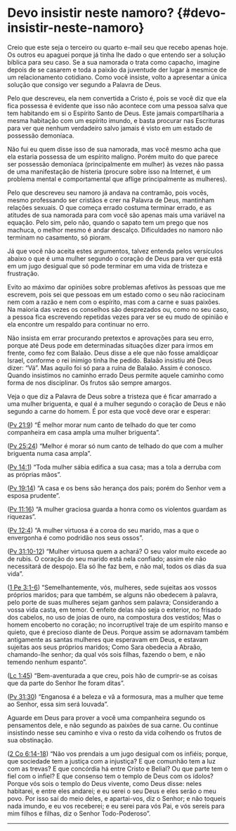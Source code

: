 # Devo insistir neste namoro? {#devo-insistir-neste-namoro}

Creio que este seja o terceiro ou quarto e-mail seu que recebo apenas hoje. Os outros eu apaguei porque já tinha lhe dado o que entendo ser a solução bíblica para seu caso. Se a sua namorada o trata como capacho, imagine depois de se casarem e toda a paixão da juventude der lugar à mesmice de um relacionamento cotidiano. Como você insiste, volto a apresentar a única solução que consigo ver segundo a Palavra de Deus.

Pelo que descreveu, ela nem convertida a Cristo é, pois se você diz que ela fica possessa é evidente que isso não acontece com uma pessoa salva que tem habitando em si o Espírito Santo de Deus. Este jamais compartilharia a mesma habitação com um espírito imundo, e basta procurar nas Escrituras para ver que nenhum verdadeiro salvo jamais é visto em um estado de possessão demoníaca.

Não fui eu quem disse isso de sua namorada, mas você mesmo acha que ela estaria possessa de um espírito maligno. Porém muito do que parece ser possessão demoníaca (principalmente em mulher) às vezes não passa de uma manifestação de histeria (procure sobre isso na Internet, é um problema mental e comportamental que aflige principalmente as mulheres).

Pelo que descreveu seu namoro já andava na contramão, pois vocês, mesmo professando ser cristãos e crer na Palavra de Deus, mantinham relações sexuais. O que começa errado costuma terminar errado, e as atitudes de sua namorada para com você são apenas mais uma variável na equação. Pelo sim, pelo não, quando o sapato tem um prego que nos machuca, o melhor mesmo é andar descalço. Dificuldades no namoro não terminam no casamento, só pioram.

Já que você não aceita estes argumentos, talvez entenda pelos versículos abaixo o que é uma mulher segundo o coração de Deus para ver que está em um jugo desigual que só pode terminar em uma vida de tristeza e frustração.

Evito ao máximo dar opiniões sobre problemas afetivos às pessoas que me escrevem, pois sei que pessoas em um estado como o seu não raciocinam nem com a razão e nem com o espírito, mas com a carne e suas paixões. Na maioria das vezes os conselhos são desprezados ou, como no seu caso, a pessoa fica escrevendo repetidas vezes para ver se eu mudo de opinião e ela encontre um respaldo para continuar no erro.

Não insista em errar procurando pretextos e aprovações para seu erro, porque até Deus pode em determinadas situações dizer para irmos em frente, como fez com Balaão. Deus disse a ele que não fosse amaldiçoar Israel, conforme o rei inimigo tinha lhe pedido. Balaão insistiu até Deus dizer: “Vá”. Mas aquilo foi só para a ruína de Balaão. Assim é conosco. Quando insistimos no caminho errado Deus permite aquele caminho como forma de nos disciplinar. Os frutos são sempre amargos.

Veja o que diz a Palavra de Deus sobre a tristeza que é ficar amarrado a uma mulher briguenta, e qual é a mulher segundo o coração de Deus e não segundo a carne do homem. É por esta que você deve orar e esperar:

([Pv 21:9](http://bibliaonline.com.br/acf/pv/21/9)) “É melhor morar num canto de telhado do que ter como companheira em casa ampla uma mulher briguenta”.

([Pv 25:24](http://bibliaonline.com.br/acf/pv/25/24)) “Melhor é morar só num canto de telhado do que com a mulher briguenta numa casa ampla”.

([Pv 14:1](http://bibliaonline.com.br/acf/pv/14/1)) “Toda mulher sábia edifica a sua casa; mas a tola a derruba com as próprias mãos”.

([Pv 19:14](http://bibliaonline.com.br/acf/pv/19/14)) “A casa e os bens são herança dos pais; porém do Senhor vem a esposa prudente”.

([Pv 11:16](http://bibliaonline.com.br/acf/pv/11/16)) “A mulher graciosa guarda a honra como os violentos guardam as riquezas”.

([Pv 12:4](http://bibliaonline.com.br/acf/pv/12/4)) “A mulher virtuosa é a coroa do seu marido, mas a que o envergonha é como podridão nos seus ossos”.

([Pv 31:10-12](http://bibliaonline.com.br/acf/pv/31/10-12)) “Mulher virtuosa quem a achará? O seu valor muito excede ao de rubis. O coração do seu marido está nela confiado; assim ele não necessitará de despojo. Ela só lhe faz bem, e não mal, todos os dias da sua vida”.

([1 Pe 3:1-6](http://bibliaonline.com.br/acf/1pe/3/1-6)) “Semelhantemente, vós, mulheres, sede sujeitas aos vossos próprios maridos; para que também, se alguns não obedecem à palavra, pelo porte de suas mulheres sejam ganhos sem palavra; Considerando a vossa vida casta, em temor. O enfeite delas não seja o exterior, no frisado dos cabelos, no uso de joias de ouro, na compostura dos vestidos; Mas o homem encoberto no coração; no incorruptível traje de um espírito manso e quieto, que é precioso diante de Deus. Porque assim se adornavam também antigamente as santas mulheres que esperavam em Deus, e estavam sujeitas aos seus próprios maridos; Como Sara obedecia a Abraão, chamando-lhe senhor; da qual vós sois filhas, fazendo o bem, e não temendo nenhum espanto”.

([Lc 1:45](http://bibliaonline.com.br/acf/lc/1/45)) “Bem-aventurada a que creu, pois hão de cumprir-se as coisas que da parte do Senhor lhe foram ditas”.

([Pv 31:30](http://bibliaonline.com.br/acf/pv/31/30)) “Enganosa é a beleza e vã a formosura, mas a mulher que teme ao Senhor, essa sim será louvada”.

Aguarde em Deus para prover a você uma companheira segundo os pensamentos dele, e não segundo as paixões de sua carne. Ou continue insistindo nesse seu caminho e viva o resto da vida colhendo os frutos de sua obstinação.

([2 Co 6:14-18](http://bibliaonline.com.br/acf/2co/6/14-18)) “Não vos prendais a um jugo desigual com os infiéis; porque, que sociedade tem a justiça com a injustiça? E que comunhão tem a luz com as trevas? E que concórdia há entre Cristo e Belial? Ou que parte tem o fiel com o infiel? E que consenso tem o templo de Deus com os ídolos? Porque vós sois o templo do Deus vivente, como Deus disse: neles habitarei, e entre eles andarei; e eu serei o seu Deus e eles serão o meu povo. Por isso saí do meio deles, e apartai-vos, diz o Senhor; e não toqueis nada imundo, e eu vos receberei; e eu serei para vós Pai, e vós sereis para mim filhos e filhas, diz o Senhor Todo-Poderoso”.

*****